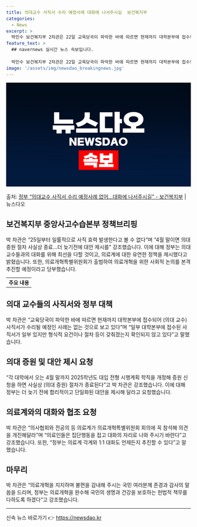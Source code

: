 ```yaml
---
title: 의대교수 사직서 수리 예정사례 대화에 나서주시길  보건복지부
categories:
  - News
excerpt: >
  박민수 보건복지부 2차관은 22일 교육당국이 파악한 바에 따르면 현재까지 대학본부에 접수되어 (의대 교수) …
feature_text: >
  ## navernews 실시간 뉴스 속보입니다.

  박민수 보건복지부 2차관은 22일 교육당국이 파악한 바에 따르면 현재까지 대학본부에 접수되어 (의대 교수) …
image: '/assets/img/newsdao_breakingnews.jpg'
---
```


![뉴스다오 속보](/assets/img/newsdao_breakingnews.jpg)

<p>출처: <a href="https://newsdao.kr/3639" rel="dofollow">정부 “의대교수 사직서 수리 예정사례 없어…대화에 나서주시길”  - 보건복지부</a> | 뉴스다오</p>

<h2 data-ke-size="size26">보건복지부 중앙사고수습본부 정책브리핑</h2>
<p data-ke-size="size16">박 차관은 “25일부터 일률적으로 사직 효력 발생한다고 볼 수 없다”며 “4월 말이면 의대 증원 절차 사실상 종료…더 늦기전에 대안 제시를” 강조했습니다. 이에 대해 정부는 의대 교수들과의 대화를 위해 최선을 다할 것이고, 의료계에 대한 유연한 정책을 제시했다고 밝혔습니다. 또한, 의료개혁특별위원회가 출범하여 의료개혁을 위한 사회적 논의를 본격 추진할 예정이라고 당부했습니다.</p>

<table style="width: 100%;">
<tbody>
<tr>
<td style="text-align: center; height: 17px;"><b>주요 내용</b></td>
</tr>
</tbody>
</table>

<h2 data-ke-size="size24">의대 교수들의 사직서와 정부 대책</h2>
<p data-ke-size="size16">박 차관은 “교육당국이 파악한 바에 따르면 현재까지 대학본부에 접수되어 (의대 교수) 사직서가 수리될 예정인 사례는 없는 것으로 보고 있다”며 “일부 대학본부에 접수된 사직서가 일부 있지만 형식적 요건이나 절차 등이 갖춰졌는지 확인되지 않고 있다”고 말했습니다.</p>

<h2 data-ke-size="size24">의대 증원 및 대안 제시 요청</h2>
<p data-ke-size="size16">“각 대학에서 오는 4월 말까지 2025학년도 대입 전형 시행계획 학칙을 개정해 증원 신청을 하면 사실상 (의대 증원) 절차가 종료된다”고 박 차관은 강조했습니다. 이에 대해 정부는 더 늦기 전에 합리적이고 단일화된 대안을 제시해 달라고 요청했습니다.</p>

<h2 data-ke-size="size24">의료계와의 대화와 협조 요청</h2>
<p data-ke-size="size16">박 차관은 “의사협회와 전공의 등 의료계가 의료개혁특별위원회 회의에 꼭 참석해 의견을 개진해달라”며 “의료인들은 집단행동을 접고 대화의 자리로 나와 주시기 바란다”고 강조했습니다. 또한, “정부는 의료계 각계와 1:1 대화도 언제든지 추진할 수 있다”고 말했습니다.</p>

<h2 data-ke-size="size24">마무리</h2>
<p data-ke-size="size16">박 차관은 “의료개혁을 지지하며 불편을 감내해 주시는 국민 여러분께 존경과 감사의 말씀을 드리며, 정부는 의료개혁을 완수해 국민의 생명과 건강을 보호하는 헌법적 책무를 다하도록 하겠다”고 강조했습니다.</p>

<hr> 

신속 뉴스 바로가기 👉 <a href="https://newsdao.kr" rel="dofollow">https://newsdao.kr</a>


